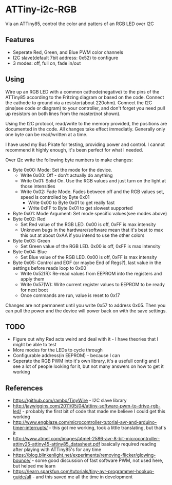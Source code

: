 # ATTiny-i2c-RGB
Via an ATTiny85, control the color and patters of an RGB LED over I2C

## Features
- Seperate Red, Green, and Blue PWM color channels
- I2C slave(default 7bit address: 0x52) to configure
- 3 modes: off, full on, fade in/out

## Using
Wire up an RGB LED with a common cathode(negative) to the pins of the ATTiny85 according to the Fritzing diagram or based on the code. Connect the cathode to ground via a resistor(about 220ohm). Connect the I2C pins(see code or diagram) to your controller, and don't forget you need pull up resistors on both lines from the master(not shown).

Using the I2C protocol, read/write to the memory provided, the positions are documented in the code. All changes take effect immediatly. Generally only one byte can be read/written at a time.

I have used my Bus Pirate for testing, providing power and control. I cannot recommend it highly enough, it's been perfect for what I needed.

Over i2c write the following byte numbers to make changes:
- Byte 0x00: Mode: Set the mode for the device.
	- Write 0x00: Off - don't actually do anything
	- Write 0x01: Solid On. Use the RGB values and just turn on the light at those intensities
	- Write 0x02: Fade Mode. Fades between off and the RGB values set, speed is controlled by Byte 0x01
		- Write 0x00 to Byte 0x01 to get really fast
		- Write 0xFF to Byte 0x01 to get slowest supported
- Byte 0x01: Mode Argument: Set mode specific values(see modes above)
- Byte 0x02: Red
	- Set Red value of the RGB LED. 0x00 is off, 0xFF is max intensity
	- Unknown bugs in the hardware/software mean that it's best to max this out at about 0xAA if you intend to use the other colors
- Byte 0x03: Green
	- Set Green value of the RGB LED. 0x00 is off, 0xFF is max intensity
- Byte 0x04: Blue
	- Set Blue value of the RGB LED. 0x00 is off, 0xFF is max intensity
- Byte 0x05: Control and EOF (or maybe End of Regs?), last value in the settings before reads loop to 0x00
	- Write 0x52(R): Re-read values from EEPROM into the registers and apply them
	- Write 0x57(W): Write current register values to EEPROM to be ready for next boot
	- Once commands are run, value is reset to 0x17
	
Changes are not permanent until you write 0x57 to address 0x05. Then you can pull the power and the device will power back on with the save settings.

## TODO
- Figure out why Red acts weird and deal with it - I have theories that I might be able to test
- More modes for the LEDs to cycle through
- Configurable address(in EEPROM) - because I can
- Seperate the RGB PWM into it's own library, it's a usefull config and I see a lot of people looking for it, but not many answers on how to get it working

## References
- https://github.com/rambo/TinyWire - I2C slave library
- http://jaywiggins.com/2011/05/04/attiny-software-pwm-to-drive-rgb-led/ - probably the first bit of code that made me believe I could get this working
- http://www.engblaze.com/microcontroller-tutorial-avr-and-arduino-timer-interrupts/ - this got me working, took a little translating, but that's it
- http://www.atmel.com/images/atmel-2586-avr-8-bit-microcontroller-attiny25-attiny45-attiny85_datasheet.pdf basically required reading after playing with ATTiny85's for any time
- https://blog.blinkenlight.net/experiments/removing-flicker/glowing-bounce/ - some good discussion of fast software PWM, not used here, but helped me learn
- https://learn.sparkfun.com/tutorials/tiny-avr-programmer-hookup-guide/all - and this saved me all the time in development